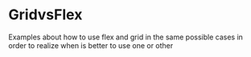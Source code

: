 # GridvsFlex
Examples about how to use flex and grid in the same possible cases in order to realize when is better to use one or other
